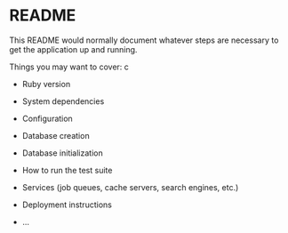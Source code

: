 # README

This README would normally document whatever steps are necessary to get the
application up and running.

Things you may want to cover:
c

- Ruby version

- System dependencies

- Configuration

- Database creation

- Database initialization

- How to run the test suite

- Services (job queues, cache servers, search engines, etc.)

- Deployment instructions

- ...

